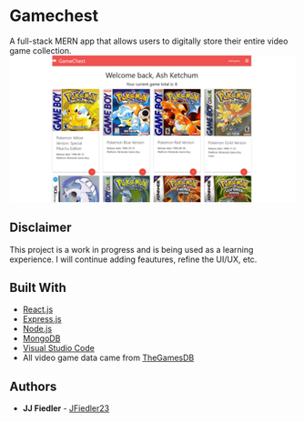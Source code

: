 # Gamechest
 A full-stack MERN app that allows users to digitally store their entire video game collection.
![Gamechest Dashboard](https://github.com/JFiedler23/gamechest-mern-app/blob/main/gamechest-screenshot.png)

## Disclaimer
This project is a work in progress and is being used as a learning experience. I will continue adding feautures, refine the UI/UX, etc.

## Built With

* [React.js](https://reactjs.org/)
* [Express.js](https://expressjs.com/)
* [Node.js](https://nodejs.org/en/)
* [MongoDB](https://www.mongodb.com/2)
* [Visual Studio Code](https://code.visualstudio.com/)
* All video game data came from [TheGamesDB](https://thegamesdb.net/)

## Authors

* **JJ Fiedler** - [JFiedler23](https://github.com/JFiedler23)


